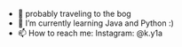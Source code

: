 - 👋 probably traveling to the bog
- 🌱 I’m currently learning Java and Python :)
- 📫 How to reach me: Instagram: @k.y1a

<!---
penamantek/penamantek is a ✨ special ✨ repository because its `README.md` (this file) appears on your GitHub profile.
You can click the Preview link to take a look at your changes.
--->
